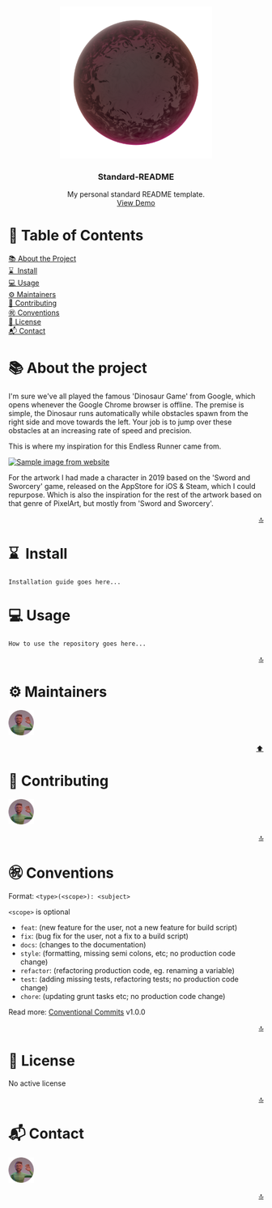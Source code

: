 <div id="top"></div>

<div align="center">
  <img src="/resources/icon.png" alt="Logo" width="300" height="300">
  <h3 align="center">Standard-README</h3>
  <p align="center">
    My personal standard README template.
    <br />
    <a href="https://github.com/Cusatelli">View Demo</a>
  </p>
</div>

<!-- TABLE OF CONTENTS -->

# 📙 Table of Contents

[📚 About the Project](-about-the-project)  
[⌛&nbsp; Install](-install)  
[💻 Usage](-usage)  
[⚙ Maintainers](-maintainers)  
[🤝 Contributing](-contributing)  
[㊗ Conventions](-conventions)  
[📝 License](-license)  
[📬 Contact](-contact)

<!-- ABOUT THE PROJECT -->

# 📚 About the project

I'm sure we've all played the famous 'Dinosaur Game' from Google, which opens whenever the Google Chrome browser is offline. The premise is simple, the Dinosaur runs automatically while obstacles spawn from the right side and move towards the left.
Your job is to jump over these obstacles at an increasing rate of speed and precision.

This is where my inspiration for this Endless Runner came from.

<a href="https://einarvandevelde.com">
  <img src="https://einarvandevelde.com/resources/games/endless-runner/about/SwordAndSworcery_Milanote.png" alt="Sample image from website"/>
</a>

For the artwork I had made a character in 2019 based on the 'Sword and Sworcery' game, released on the AppStore for iOS & Steam, which I could repurpose. Which is also the inspiration for the rest of the artwork based on that genre of PixelArt, but mostly from 'Sword and Sworcery'.

<p align="right"><!-- BACK TO TOP -->
  <a href="#top" align="right">🔝</a>
</p>

<!-- INSTALL -->

# ⌛&nbsp; Install

```
Installation guide goes here...
```

<!-- USAGE -->

# 💻 Usage

```
How to use the repository goes here...
```

<p align="right"><!-- BACK TO TOP -->
  <a href="#top" align="right">🔝</a>
</p>

<!-- MAINTAINERS -->

# ⚙ Maintainers

<a href="https://github.com/Cusatelli">
  <img src="/resources/Logo_Round.png" alt="Logo" width="50">
</a>

<p align="right"><!-- BACK TO TOP -->
  <a href="#top" align="right">⬆️</a>
</p>

<!-- CONTRIBUTING -->

# 🤝 Contributing

<a href="https://github.com/Cusatelli">
  <img src="/resources/Logo_Round.png" alt="Logo" width="50">
</a>

<p align="right"><!-- BACK TO TOP -->
  <a href="#top" align="right">🔝</a>
</p>

<!-- CONVENTIONS -->

# ㊗ Conventions

Format: `<type>(<scope>): <subject>`

`<scope>` is optional

- `feat`: (new feature for the user, not a new feature for build script)
- `fix`: (bug fix for the user, not a fix to a build script)
- `docs`: (changes to the documentation)
- `style`: (formatting, missing semi colons, etc; no production code change)
- `refactor`: (refactoring production code, eg. renaming a variable)
- `test`: (adding missing tests, refactoring tests; no production code change)
- `chore`: (updating grunt tasks etc; no production code change)

Read more: [Conventional Commits](https://www.conventionalcommits.org/en/v1.0.0/) v1.0.0

<p align="right"><!-- BACK TO TOP -->
  <a href="#top" align="right">🔝</a>
</p>

<!-- LICENSE -->

# 📝 License

No active license

<p align="right"><!-- BACK TO TOP -->
  <a href="#top" align="right">🔝</a>
</p>

<!-- CONTACT -->

# 📬 Contact

<a href="mailto:github.cusatelli@gmail.com">
  <img src="/resources/Logo_Round.png" alt="Logo" width="50">
</a>

<p align="right"><!-- BACK TO TOP -->
  <a href="#top" align="right">🔝</a>
</p>
